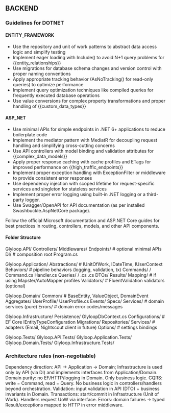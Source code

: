 ## BACKEND

### Guidelines for DOTNET

#### ENTITY_FRAMEWORK

- Use the repository and unit of work patterns to abstract data access logic and simplify testing
- Implement eager loading with Include() to avoid N+1 query problems for {{entity_relationships}}
- Use migrations for database schema changes and version control with proper naming conventions
- Apply appropriate tracking behavior (AsNoTracking() for read-only queries) to optimize performance
- Implement query optimization techniques like compiled queries for frequently executed database operations
- Use value conversions for complex property transformations and proper handling of {{custom_data_types}}


#### ASP_NET

- Use minimal APIs for simple endpoints in .NET 6+ applications to reduce boilerplate code
- Implement the mediator pattern with MediatR for decoupling request handling and simplifying cross-cutting concerns
- Use API controllers with model binding and validation attributes for {{complex_data_models}}
- Apply proper response caching with cache profiles and ETags for improved performance on {{high_traffic_endpoints}}
- Implement proper exception handling with ExceptionFilter or middleware to provide consistent error responses
- Use dependency injection with scoped lifetime for request-specific services and singleton for stateless services
- Implement proper error logging using built-in .NET logging or a third-party logger.
- Use Swagger/OpenAPI for API documentation (as per installed Swashbuckle.AspNetCore package).

 Follow the official Microsoft documentation and ASP.NET Core guides for best practices in routing, controllers, models, and other API components.

#### Folder Structure
Glyloop.API/
  Controllers/
  Middlewares/
  Endpoints/         # optional minimal APIs
  DI/                # composition root
  Program.cs

Glyloop.Application/
  Abstractions/      # IUnitOfWork, IDateTime, IUserContext
  Behaviors/         # pipeline behaviors (logging, validation, tx)
  Commands/
    <Feature>/
      <Action>Command.cs
      <Action>Handler.cs
  Queries/
    <Feature>/
      <Query>.cs
      <Handler>.cs
  DTOs/
  Results/
  Mapping/           # if using Mapster/AutoMapper profiles
  Validators/        # FluentValidation validators (optional)

Glyloop.Domain/
  Common/            # BaseEntity, ValueObject, DomainEvent
  Aggregates/
    UserProfile/
      UserProfile.cs
      Events/
      Specs/
  Services/          # domain services (pure)
  Errors/            # domain error codes/messages

Glyloop.Infrastructure/
  Persistence/
    GlyloopDbContext.cs
    Configurations/  # EF Core IEntityTypeConfiguration<T>
    Migrations/
  Repositories/
  Services/          # adapters (Email, Nightscout client in future)
  Options/           # settings bindings

Glyloop.Tests/ 
  Glyloop.API.Tests/
  Glyloop.Application.Tests/
  Glyloop.Domain.Tests/
  Glyloop.Infrastructure.Tests/

### Architecture rules (non-negotiable)
Dependency direction: API → Application → Domain; Infrastructure is used only by API (via DI) and implements interfaces from Application/Domain.
Domain purity: no EF/HTTP/logging in Domain. Only business logic.
CQRS: write = Command, read = Query. No business logic in controllers/handlers beyond orchestration.
Validation: input validation in API (DTO) + business invariants in Domain.
Transactions: start/commit in Infrastructure (Unit of Work). Handlers request UoW via interface.
Errors: domain failures → typed Result/exceptions mapped to HTTP in error middleware.